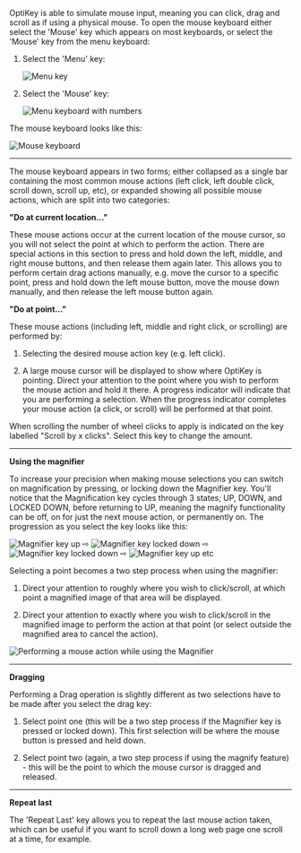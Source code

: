 OptiKey is able to simulate mouse input, meaning you can click, drag and scroll as if using a physical mouse. To open the mouse keyboard either select the 'Mouse' key which appears on most keyboards, or select the 'Mouse' key from the menu keyboard:

1. Select the 'Menu' key:

    ![Menu key](https://github.com/JuliusSweetland/OptiKey/blob/gh-pages/images/Key_Menu_Up.png)

2. Select the 'Mouse' key:

    ![Menu keyboard with numbers](https://github.com/JuliusSweetland/OptiKey/blob/gh-pages/images/Keyboard_Menu_Numbered.png)

The mouse keyboard looks like this:

![Mouse keyboard](https://github.com/JuliusSweetland/OptiKey/blob/gh-pages/images/Keyboard_Mouse_Numbered.png)

---

The mouse keyboard appears in two forms; either collapsed as a single bar containing the most common mouse actions (left click, left double click, scroll down, scroll up, etc), or expanded showing all possible mouse actions, which are split into two categories:

**"Do at current location..."**

These mouse actions occur at the current location of the mouse cursor, so you will not select the point at which to perform the action. There are special actions in this section to press and hold down the left, middle, and right mouse buttons, and then release them again later. This allows you to perform certain drag actions manually, e.g. move the cursor to a specific point, press and hold down the left mouse button, move the mouse down manually, and then release the left mouse button again.

**"Do at point..."**

These mouse actions (including left, middle and right click, or scrolling) are performed by:

1. Selecting the desired mouse action key (e.g. left click).

2. A large mouse cursor will be displayed to show where OptiKey is pointing. Direct your attention to the point where you wish to perform the mouse action and hold it there. A progress indicator will indicate that you are performing a selection. When the progress indicator completes your mouse action (a click, or scroll) will be performed at that point.

When scrolling the number of wheel clicks to apply is indicated on the key labelled "Scroll by x clicks". Select this key to change the amount.

---

**Using the magnifier**

To increase your precision when making mouse selections you can switch on magnification by pressing, or locking down the Magnifier key. You'll notice that the Magnification key cycles through 3 states; UP, DOWN, and LOCKED DOWN, before returning to UP, meaning the magnify functionality can be off, on for just the next mouse action, or permanently on. The progression as you select the key looks like this:

![Magnifier key up](https://github.com/JuliusSweetland/OptiKey/blob/gh-pages/images/Key_Magnifier_Up.png)
 ⇨ 
![Magnifier key locked down](https://github.com/JuliusSweetland/OptiKey/blob/gh-pages/images/Key_Magnifier_Down.png)
 ⇨ 
![Magnifier key locked down](https://github.com/JuliusSweetland/OptiKey/blob/gh-pages/images/Key_Magnifier_Locked_Down.png)
 ⇨ 
![Magnifier key up](https://github.com/JuliusSweetland/OptiKey/blob/gh-pages/images/Key_Magnifier_Up.png)
etc

Selecting a point becomes a two step process when using the magnifier:

1. Direct your attention to roughly where you wish to click/scroll, at which point a magnified image of that area will be displayed.

2. Direct your attention to exactly where you wish to click/scroll in the magnified image to perform the action at that point (or select outside the magnified area to cancel the action).

![Performing a mouse action while using the Magnifier](https://github.com/JuliusSweetland/OptiKey/blob/gh-pages/images/Clicking_On_Magnified_Folder.png)

---

**Dragging**

Performing a Drag operation is slightly different as two selections have to be made after you select the drag key:

1. Select point one (this will be a two step process if the Magnifier key is pressed or locked down). This first selection will be where the mouse button is pressed and held down.

2. Select point two (again, a two step process if using the magnify feature) - this will be the point to which the mouse cursor is dragged and released.

---

**Repeat last**

The 'Repeat Last' key allows you to repeat the last mouse action taken, which can be useful if you want to scroll down a long web page one scroll at a time, for example.